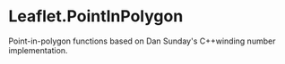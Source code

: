 # Leaflet.PointInPolygon
Point-in-polygon functions based on Dan Sunday's C++winding number implementation.
